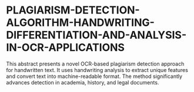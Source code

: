 # PLAGIARISM-DETECTION-ALGORITHM-HANDWRITING-DIFFERENTIATION-AND-ANALYSIS-IN-OCR-APPLICATIONS
This abstract presents a novel OCR-based plagiarism detection approach for handwritten text. It uses handwriting analysis to extract unique features and convert text into machine-readable format. The method significantly advances detection in academia, history, and legal documents.
